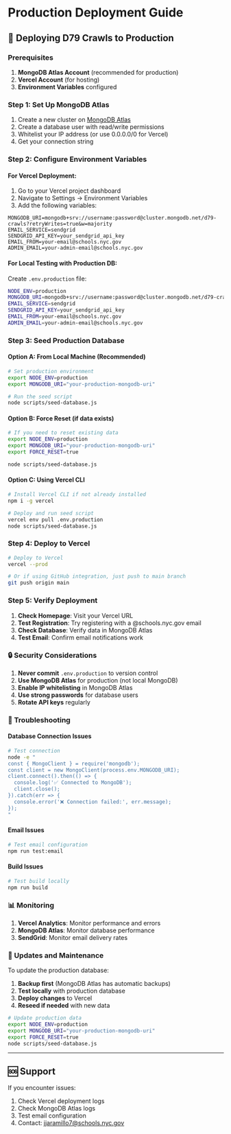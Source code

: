 # Production Deployment Guide

## 🚀 Deploying D79 Crawls to Production

### Prerequisites

1. **MongoDB Atlas Account** (recommended for production)
2. **Vercel Account** (for hosting)
3. **Environment Variables** configured

### Step 1: Set Up MongoDB Atlas

1. Create a new cluster on [MongoDB Atlas](https://cloud.mongodb.com)
2. Create a database user with read/write permissions
3. Whitelist your IP address (or use 0.0.0.0/0 for Vercel)
4. Get your connection string

### Step 2: Configure Environment Variables

#### For Vercel Deployment:

1. Go to your Vercel project dashboard
2. Navigate to Settings → Environment Variables
3. Add the following variables:

```
MONGODB_URI=mongodb+srv://username:password@cluster.mongodb.net/d79-crawls?retryWrites=true&w=majority
EMAIL_SERVICE=sendgrid
SENDGRID_API_KEY=your_sendgrid_api_key
EMAIL_FROM=your-email@schools.nyc.gov
ADMIN_EMAIL=your-admin-email@schools.nyc.gov
```

#### For Local Testing with Production DB:

Create `.env.production` file:
```bash
NODE_ENV=production
MONGODB_URI=mongodb+srv://username:password@cluster.mongodb.net/d79-crawls?retryWrites=true&w=majority
EMAIL_SERVICE=sendgrid
SENDGRID_API_KEY=your_sendgrid_api_key
EMAIL_FROM=your-email@schools.nyc.gov
ADMIN_EMAIL=your-admin-email@schools.nyc.gov
```

### Step 3: Seed Production Database

#### Option A: From Local Machine (Recommended)

```bash
# Set production environment
export NODE_ENV=production
export MONGODB_URI="your-production-mongodb-uri"

# Run the seed script
node scripts/seed-database.js
```

#### Option B: Force Reset (if data exists)

```bash
# If you need to reset existing data
export NODE_ENV=production
export MONGODB_URI="your-production-mongodb-uri"
export FORCE_RESET=true

node scripts/seed-database.js
```

#### Option C: Using Vercel CLI

```bash
# Install Vercel CLI if not already installed
npm i -g vercel

# Deploy and run seed script
vercel env pull .env.production
node scripts/seed-database.js
```

### Step 4: Deploy to Vercel

```bash
# Deploy to Vercel
vercel --prod

# Or if using GitHub integration, just push to main branch
git push origin main
```

### Step 5: Verify Deployment

1. **Check Homepage**: Visit your Vercel URL
2. **Test Registration**: Try registering with a @schools.nyc.gov email
3. **Check Database**: Verify data in MongoDB Atlas
4. **Test Email**: Confirm email notifications work

### 🔒 Security Considerations

1. **Never commit** `.env.production` to version control
2. **Use MongoDB Atlas** for production (not local MongoDB)
3. **Enable IP whitelisting** in MongoDB Atlas
4. **Use strong passwords** for database users
5. **Rotate API keys** regularly

### 🐛 Troubleshooting

#### Database Connection Issues
```bash
# Test connection
node -e "
const { MongoClient } = require('mongodb');
const client = new MongoClient(process.env.MONGODB_URI);
client.connect().then(() => {
  console.log('✅ Connected to MongoDB');
  client.close();
}).catch(err => {
  console.error('❌ Connection failed:', err.message);
});
"
```

#### Email Issues
```bash
# Test email configuration
npm run test:email
```

#### Build Issues
```bash
# Test build locally
npm run build
```

### 📊 Monitoring

1. **Vercel Analytics**: Monitor performance and errors
2. **MongoDB Atlas**: Monitor database performance
3. **SendGrid**: Monitor email delivery rates

### 🔄 Updates and Maintenance

To update the production database:

1. **Backup first** (MongoDB Atlas has automatic backups)
2. **Test locally** with production database
3. **Deploy changes** to Vercel
4. **Reseed if needed** with new data

```bash
# Update production data
export NODE_ENV=production
export MONGODB_URI="your-production-mongodb-uri"
export FORCE_RESET=true
node scripts/seed-database.js
```

---

## 🆘 Support

If you encounter issues:
1. Check Vercel deployment logs
2. Check MongoDB Atlas logs
3. Test email configuration
4. Contact: jjaramillo7@schools.nyc.gov
